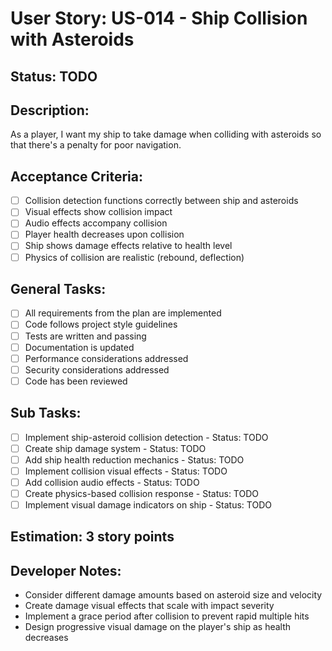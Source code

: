 # User Story: US-014 - Ship Collision with Asteroids

## Status: TODO

## Description:

As a player, I want my ship to take damage when colliding with asteroids so that there's a penalty for poor navigation.

## Acceptance Criteria:

- [ ] Collision detection functions correctly between ship and asteroids
- [ ] Visual effects show collision impact
- [ ] Audio effects accompany collision
- [ ] Player health decreases upon collision
- [ ] Ship shows damage effects relative to health level
- [ ] Physics of collision are realistic (rebound, deflection)

## General Tasks:

- [ ] All requirements from the plan are implemented
- [ ] Code follows project style guidelines
- [ ] Tests are written and passing
- [ ] Documentation is updated
- [ ] Performance considerations addressed
- [ ] Security considerations addressed
- [ ] Code has been reviewed

## Sub Tasks:

- [ ] Implement ship-asteroid collision detection - Status: TODO
- [ ] Create ship damage system - Status: TODO
- [ ] Add ship health reduction mechanics - Status: TODO
- [ ] Implement collision visual effects - Status: TODO
- [ ] Add collision audio effects - Status: TODO
- [ ] Create physics-based collision response - Status: TODO
- [ ] Implement visual damage indicators on ship - Status: TODO

## Estimation: 3 story points

## Developer Notes:

- Consider different damage amounts based on asteroid size and velocity
- Create damage visual effects that scale with impact severity
- Implement a grace period after collision to prevent rapid multiple hits
- Design progressive visual damage on the player's ship as health decreases
